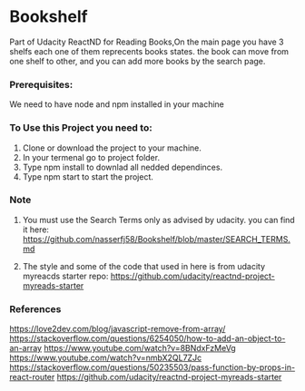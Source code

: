 # Bookshelf
Part of Udacity ReactND for Reading Books,On the main page you have 3 shelfs each one of them reprecents books states.
the book can move from one shelf to other, and you can add more books by the search page.

### Prerequisites:
We need to have node and npm installed in your machine

### To Use this Project you need to:

1. Clone or download the project to your machine.
2. In your termenal go to project folder.
3. Type npm install to downlad all nedded dependinces.
4. Type npm start to start the project.

### Note 

1. You must use the Search Terms only as advised by udacity. you can find
it here: https://github.com/nasserfj58/Bookshelf/blob/master/SEARCH_TERMS.md

2. The style and some of the code that used in here is from udacity myreacds starter repo:
https://github.com/udacity/reactnd-project-myreads-starter

### References
https://love2dev.com/blog/javascript-remove-from-array/
https://stackoverflow.com/questions/6254050/how-to-add-an-object-to-an-array
https://www.youtube.com/watch?v=8BNdxFzMeVg
https://www.youtube.com/watch?v=nmbX2QL7ZJc
https://stackoverflow.com/questions/50235503/pass-function-by-props-in-react-router
https://github.com/udacity/reactnd-project-myreads-starter









